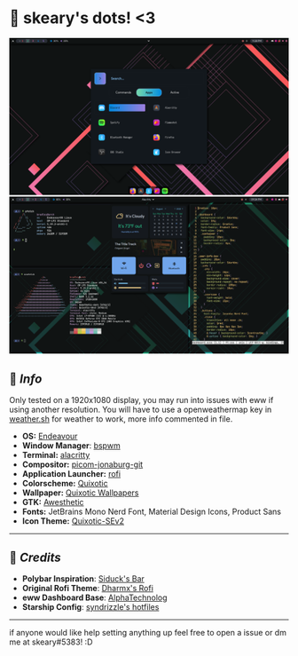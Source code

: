 # 📖 skeary's dots! <3
![Screenshot](unknown1.png)
![Screenshot](unknown.png)
## 📌  *Info*
Only tested on a 1920x1080 display, you may run into issues with eww if using another resolution. You will have to use a openweathermap key in [weather.sh](https://github.com/skearya/dots/blob/v2/.config/eww/scripts/weather.sh ) for weather to work, more info commented in file.

- **OS:** [Endeavour](https://endeavouros.com/)
- **Window Manager**: [bspwm](https://github.com/baskerville/bspwm)
- **Terminal:** [alacritty](https://github.com/alacritty/alacritty)
- **Compositor:** [picom-jonaburg-git](https://github.com/jonaburg/picom)
- **Application Launcher:** [rofi](https://github.com/davatorium/rofi)
- **Colorscheme:** [Quixotic](https://github.com/QuixoticCS/)
- **Wallpaper:** [Quixotic Wallpapers](https://github.com/QuixoticCS/quixotic-wallpaper)
- **GTK:** [Awesthetic](https://github.com/saimoomedits/dotfiles/blob/main/extras/themes)
- **Fonts:** JetBrains Mono Nerd Font, Material Design Icons, Product Sans
- **Icon Theme:** [Quixotic-SEv2](https://github.com/QuixoticCS/quixotic-icons)
***
🔭 *Credits*
---
- **Polybar Inspiration**: [Siduck's Bar](https://github.com/siduck/dotfiles)
- **Original Rofi Theme**: [Dharmx's Rofi](https://github.com/dharmx/dots.sh/tree/main/config/_ui/rofi)
- **eww Dashboard Base**: [AlphaTechnolog](https://github.com/AlphaTechnolog/)
- **Starship Config**: [syndrizzle's hotfiles](https://github.com/syndrizzle/hotfiles/tree/fvwm)
***
if anyone would like help setting anything up feel free to open a issue or dm me at skeary#5383! :D
